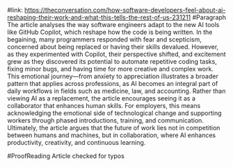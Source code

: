 #link:
 https://theconversation.com/how-software-developers-feel-about-ai-reshaping-their-work-and-what-this-tells-the-rest-of-us-231211
#Paragraph
The article analyses the way software engineers adapt to the new AI tools like GitHub Copilot, which reshape how the code is being written.
In the begaining, many programmers responded with fear and scepticism, concerned about being replaced or having their skills devalued.
However, as they experimented with Copilot, their perspective shifted, and excitement grew as they discovered its potential to automate repetitive coding tasks, fixing minor bugs, and having time for more creative and complex work.
This emotional journey—from anxiety to appreciation illustrates a broader pattern that applies across professions, as AI becomes an integral part of daily workflows in fields such as medicine, law, and accounting. Rather than viewing AI as a replacement, the article encourages seeing it as a collaborator that enhances human skills. For employers, this means acknowledging the emotional side of technological change and supporting workers through phased introductions, training, and communication. Ultimately, the article argues that the future of work lies not in competition between humans and machines, but in collaboration, where AI enhances productivity, creativity, and continuous learning.

#ProofReading
Article checked for typos
